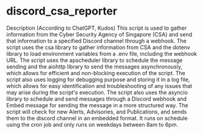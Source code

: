 # discord_csa_reporter

Description (According to ChatGPT, Kudos)
This script is used to gather information from the Cyber Security Agency of Singapore (CSA) and send that information to a specified Discord channel through a webhook. The script uses the csa library to gather information from CSA and the dotenv library to load environment variables from a .env file, including the webhook URL. The script uses the apscheduler library to schedule the message sending and the aiohttp library to send the messages asynchronously, which allows for efficient and non-blocking execution of the script. The script also uses logging for debugging purpose and storing it in a log file, which allows for easy identification and troubleshooting of any issues that may arise during the script's execution. The script also uses the asyncio library to schedule and send messages through a Discord webhook and Embed message for sending the message in a more structured way. The script will check for new Alerts, Advisories, and Publications, and sends them to the discord channel in an embedded format. It runs on schedule using the cron job and only runs on weekdays between 8am to 6pm.
